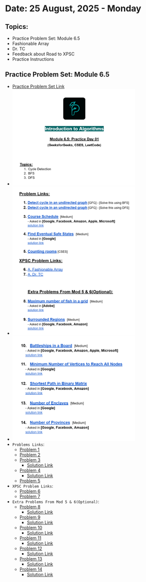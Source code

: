 # Date: 25 August, 2025 - Monday

## Topics:
- Practice Problem Set: Module 6.5
- Fashionable Array
- Dr. TC
- Feedback about Road to XPSC
- Practice Instructions

## Practice Problem Set: Module 6.5
- [Practice Problem Set Link](https://docs.google.com/document/d/1tJhelqibvLQYJjak9tZ5Hxl1EhEuZD0D/edit?usp=drive_link&ouid=112433310488936743525&rtpof=true&sd=true)
- <img src="./images/practice_problem.png" width="400">
- <img src="./images/practice_problem2.png" width="400">
- <img src="./images/practice_problem3.png" width="400">
- `Problems Links`:
    - [Problem 1](https://www.geeksforgeeks.org/problems/detect-cycle-in-an-undirected-graph/1?utm_source=geeksforgeeks&utm_medium=article_practice_tab&utm_campaign=article_practice_tab)
    - [Problem 2](https://www.geeksforgeeks.org/problems/detect-cycle-in-an-undirected-graph/1?utm_source=geeksforgeeks&utm_medium=article_practice_tab&utm_campaign=article_practice_tab)
    - [Problem 3](https://leetcode.com/problems/course-schedule/)
        - [Solution Link](https://leetcode.com/problems/course-schedule/solutions/7117305/no-topo-sort-just-dfs-with-pathvis-by-pi-chdo/)
    - [Problem 4](https://leetcode.com/problems/find-eventual-safe-states/)
        - [Solution Link](https://leetcode.com/problems/find-eventual-safe-states/solutions/7117313/dfs-cycle-detection-solution-by-piaaaas-vt0f/)
    - [Problem 5](https://cses.fi/problemset/task/1192)
- `XPSC Problem Links`:
    - [Problem 6](https://codeforces.com/problemset/problem/2110/A)
    - [Problem 7](https://codeforces.com/problemset/problem/2106/A)
- `Extra Problems From Mod 5 & 6(Optional)`:
    - [Problem 8](https://leetcode.com/problems/maximum-number-of-fish-in-a-grid/description/)
        - [Solution Link](https://leetcode.com/problems/maximum-number-of-fish-in-a-grid/solutions/7106207/simple-dfs-by-piaaaas-v7v1/)
    - [Problem 9](https://leetcode.com/problems/maximum-number-of-fish-in-a-grid/description/)
        - [Solution Link](https://leetcode.com/problems/surrounded-regions/solutions/7106369/dfs-mark-border-connected-os-first-beats-uydw/)
    - [Problem 10](https://leetcode.com/problems/battleships-in-a-board/description/)
        - [Solution Link](https://leetcode.com/problems/battleships-in-a-board/solutions/7106386/dfs-simple-number-of-components-beats-10-784f/)
    - [Problem 11](https://leetcode.com/problems/minimum-number-of-vertices-to-reach-all-nodes/)
        - [Solution Link](https://leetcode.com/problems/minimum-number-of-vertices-to-reach-all-nodes/solutions/7112574/simple-parent-check-approach-no-algorith-mka3/)
    - [Problem 12](https://leetcode.com/problems/shortest-path-in-binary-matrix/)
        - [Solution Link](https://leetcode.com/problems/shortest-path-in-binary-matrix/solutions/7112836/simple-bfs-by-piaaaas-9ltf/)
    - [Problem 13](https://leetcode.com/problems/number-of-enclaves/)
        - [Solution Link](https://leetcode.com/problems/number-of-enclaves/solutions/7114305/just-dfs-by-piaaaas-5ifu/)
    - [Problem 14](https://leetcode.com/problems/number-of-provinces/)
        - [Solution Link](https://leetcode.com/problems/number-of-provinces/solutions/7114353/simple-dfs-beats-100-by-piaaaas-o81t/)